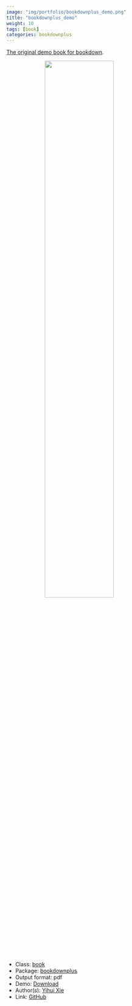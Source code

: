```yaml
---
image: "img/portfolio/bookdownplus_demo.png"
title: "bookdownplus_demo"
weight: 10
tags: [book]
categories: bookdownplus
---
```


[The original demo book for bookdown](https://github.com/rstudio/bookdown-demo).

<!--more-->

<a href="../../img/portfolio/bookdownplus_demo.png"><img class = "jf-image-shadow" src="../../img/portfolio/bookdownplus_demo.png" style="display: block; margin: auto;" width="60%"></a>

- Class: [book](../../tags/book)
- Package: [bookdownplus](bookdownplus)
- Output format: pdf
- Demo: [Download](https://pzhaonet.github.io/bookdownplus/inst2/demo/showcase/yihui_demo.pdf)
- Author(s): [Yihui Xie](https://yihui.org/)
- Link: [GitHub](https://github.com/pzhaonet/bookdownplus)


